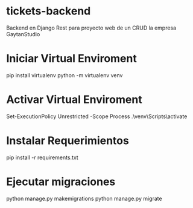 # tickets-backend
Backend en Django Rest para proyecto web de un CRUD la empresa GaytanStudio

# Iniciar Virtual Enviroment
pip install virtualenv
python -m virtualenv venv

# Activar Virtual Enviroment
Set-ExecutionPolicy Unrestricted -Scope Process
.\venv\Scripts\activate

# Instalar Requerimientos
pip install -r requirements.txt

# Ejecutar migraciones
python manage.py makemigrations
python manage.py migrate
